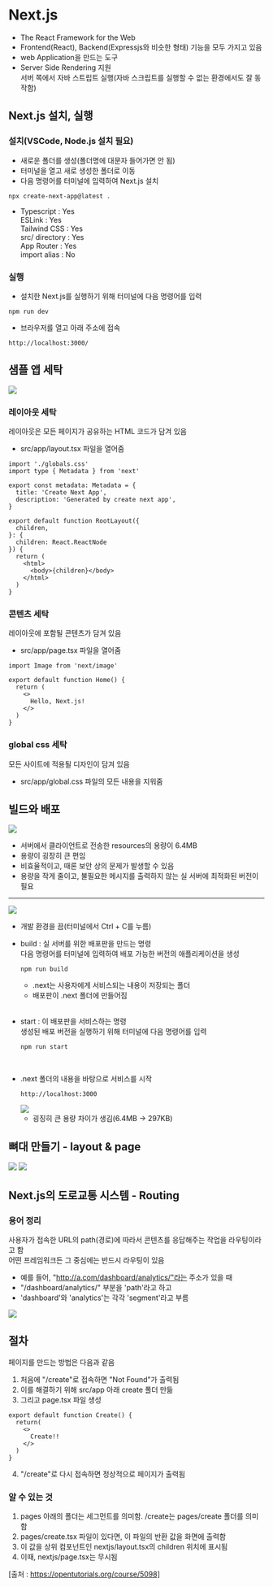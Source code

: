 # Next.js
- The React Framework for the Web
- Frontend(React), Backend(Expressjs와 비슷한 형태) 기능을 모두 가지고 있음
- web Application을 만드는 도구
- Server Side Rendering 지원  
  서버 쪽에서 자바 스트립트 실행(자바 스크립트를 실행할 수 없는 환경에서도 잘 동작함)

## Next.js 설치, 실행
### 설치(VSCode, Node.js 설치 필요)
- 새로운 폴더를 생성(폴더명에 대문자 들어가면 안 됨)
- 터미널을 열고 새로 생성한 폴더로 이동
- 다음 명령어를 터미널에 입력하여 Next.js 설치
```
npx create-next-app@latest .
```
- Typescript : Yes  
ESLink : Yes  
Tailwind CSS : Yes  
src/ directory : Yes  
App Router : Yes  
import alias : No  

### 실행
- 설치한 Next.js를 실행하기 위해 터미널에 다음 명령어를 입력
```
npm run dev
```
- 브라우저를 열고 아래 주소에 접속
```
http://localhost:3000/
```

## 샘플 앱 세탁
<img src="./pictures/Next.js1.png">

### 레이아웃 세탁
레이아웃은 모든 페이지가 공유하는 HTML 코드가 담겨 있음
- src/app/layout.tsx 파일을 열어줌
```
import './globals.css'
import type { Metadata } from 'next'

export const metadata: Metadata = {
  title: 'Create Next App',
  description: 'Generated by create next app',
}

export default function RootLayout({
  children,
}: {
  children: React.ReactNode
}) {
  return (
    <html>
      <body>{children}</body>
    </html>
  )
}
```

### 콘텐츠 세탁
레이아웃에 포함될 콘텐츠가 담겨 있음
- src/app/page.tsx 파일을 열어줌
```
import Image from 'next/image'

export default function Home() {
  return (
    <>
      Hello, Next.js!
    </>
  )
}
```

### global css 세탁
모든 사이트에 적용될 디자인이 담겨 있음
- src/app/global.css 파일의 모든 내용을 지워줌

## 빌드와 배포
<img src="./pictures/Next.js2.png">

- 서버에서 클라이언트로 전송한 resources의 용량이 6.4MB
- 용량이 굉장히 큰 편임
- 비효율적이고, 때론 보안 상의 문제가 발생할 수 있음
- 용량을 작게 줄이고, 불필요한 메시지를 출력하지 않는 실 서버에 최적화된 버전이 필요
<hr>

<img src="./pictures/Next.js3.png">  

- 개발 환경을 끔(터미널에서 Ctrl + C를 누름)
- build : 실 서버를 위한 배포판을 만드는 명령  
다음 명령어를 터미널에 입력하여 배포 가능한 버전의 애플리케이션을 생성
    ```
    npm run build
    ```
  - .next는 사용자에게 서비스되는 내용이 저장되는 폴더
  - 배포판이 .next 폴더에 만들어짐  
  <br>

- start : 이 배포판을 서비스하는 명령  
생성된 배포 버전을 실행하기 위해 터미널에 다음 명령어를 입력
    ```
    npm run start
    ```  
    <br>

- .next 폴더의 내용을 바탕으로 서비스를 시작
    ```
    http://localhost:3000
    ```
  <img src="./pictures/Next.js4.png">

  - 굉징히 큰 용량 차이가 생김(6.4MB -> 297KB)

## 뼈대 만들기 - layout & page
<img src="./pictures/Next.js5-1.PNG">
<img src="./pictures/Next.js5-2.PNG">

## Next.js의 도로교통 시스템 - Routing
### 용어 정리
사용자가 접속한 URL의 path(경로)에 따라서 콘텐츠를 응답해주는 작업을 라우팅이라고 함  
어떤 프레임워크든 그 중심에는 반드시 라우팅이 있음
- 예를 들어, "http://a.com/dashboard/analytics/"라는 주소가 있을 때
- "/dashboard/analytics/" 부분을 'path'라고 하고
- 'dashboard'와 'analytics'는 각각 'segment'라고 부름

<img src="pictures/Next.js6.png">

## 절차
페이지를 만드는 방법은 다음과 같음
1. 처음에 "/create"로 접속하면 "Not Found"가 출력됨
2. 이를 해결하기 위해 src/app 아래 create 폴더 만듦
3. 그리고 page.tsx 파일 생성
```
export default function Create() {
  return(
    <>
      Create!!
    </>
  )
}
```
4. "/create"로 다시 접속하면 정상적으로 페이지가 출력됨

### 알 수 있는 것
1. pages 아래의 폴더는 세그먼트를 의미함. /create는 pages/create 폴더를 의미함
2. pages/create.tsx 파일이 있다면, 이 파일의 반환 값을 화면에 출력함
3. 이 값을 상위 컴포넌트인 nextjs/layout.tsx의 children 위치에 표시됨
4. 이때, nextjs/page.tsx는 무시됨

[출처 : https://opentutorials.org/course/5098]